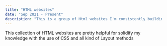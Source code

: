 ```yaml
---
title: "HTML websites"
date: "Sep 2021 - Present"
description: "This is a group of Html websites I'm consistently building to improve my skills on the fundamentals of web development. Some of the technologies I used to create these pages are: HTML5, CSS, Sass and Javascript."
---
```


This collection of HTML websites are pretty helpful for solidify my knowledge with the use of CSS and all kind of Layout methods
